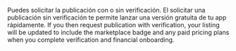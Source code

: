 Puedes solicitar la publicación con o sin verificación. El solicitar una publicación sin verificación te permite lanzar una versión gratuita de tu app rápidamente. If you then request publication with verification, your listing will be updated to include the marketplace badge and any paid pricing plans when you complete verification and financial onboarding.
